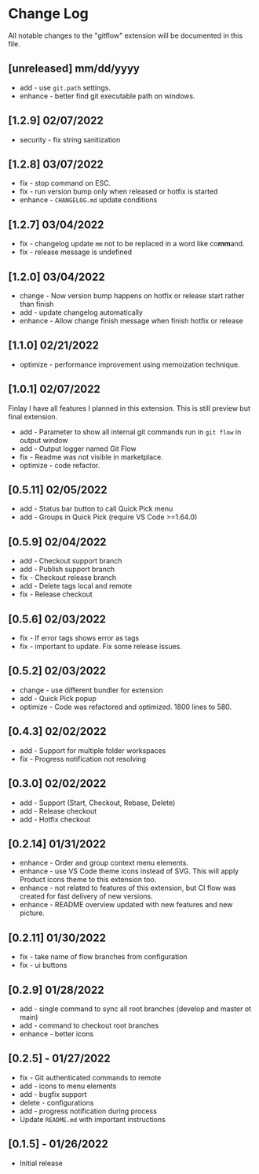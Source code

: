 # Change Log

All notable changes to the "gitflow" extension will be documented in this file.

## [unreleased] mm/dd/yyyy

- add - use `git.path` settings.
- enhance - better find git executable path on windows.

## [1.2.9] 02/07/2022

- security - fix string sanitization

## [1.2.8] 03/07/2022

- fix - stop command on ESC.
- fix - run version bump only when released or hotfix is started
- enhance - `CHANGELOG.md` update conditions

## [1.2.7] 03/04/2022

- fix -  changelog update `mm` not to be replaced in a word like co**mm**and.
- fix - release message is undefined

## [1.2.0] 03/04/2022

- change - Now version bump happens on hotfix or release start rather than finish
- add - update changelog automatically
- enhance - Allow change finish message when finish hotfix or release

## [1.1.0] 02/21/2022

- optimize - performance improvement using memoization technique.

## [1.0.1] 02/07/2022

Finlay I have all features I planned in this extension. This is still preview but final extension.

- add - Parameter to show all internal git commands run in `git flow` in output window
- add - Output logger named Git Flow
- fix - Readme was not visible in marketplace.
- optimize - code refactor.

## [0.5.11] 02/05/2022

- add - Status bar button to call Quick Pick menu
- add - Groups in Quick Pick (require VS Code >=1.64.0)

## [0.5.9] 02/04/2022

- add - Checkout support branch
- add - Publish support branch
- fix - Checkout release branch
- add - Delete tags local and remote
- fix - Release checkout

## [0.5.6] 02/03/2022

- fix - If error tags shows error as tags
- fix - important to update. Fix some release issues.

## [0.5.2] 02/03/2022

- change - use different bundler for extension
- add - Quick Pick popup
- optimize - Code was refactored and optimized. 1800 lines to 580.

## [0.4.3] 02/02/2022

- add - Support for multiple folder workspaces
- fix - Progress notification not resolving

## [0.3.0] 02/02/2022

- add - Support (Start, Checkout, Rebase, Delete)
- add - Release checkout
- add - Hotfix checkout

## [0.2.14] 01/31/2022

- enhance - Order and group context menu elements.
- enhance -  use VS Code theme icons instead of SVG. This will apply Product icons theme to this extension too.
- enhance - not related to features of this extension, but CI flow was created for fast delivery of new versions.
- enhance - README overview updated with new features and new picture.

## [0.2.11] 01/30/2022

- fix - take name of flow branches from configuration
- fix - ui buttons

## [0.2.9] 01/28/2022

- add - single command to sync all root branches (develop and master ot main)
- add - command to checkout root branches
- enhance - better icons

## [0.2.5] - 01/27/2022

- fix - Git authenticated commands to remote
- add - icons to menu elements
- add - bugfix support
- delete - configurations
- add - progress notification during process
- Update `README.md` with important instructions

## [0.1.5] - 01/26/2022

- Initial release
